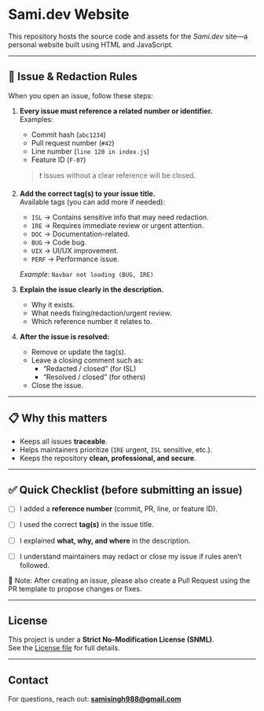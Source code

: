 # Sami.dev Website

This repository hosts the source code and assets for the _Sami.dev_ site—a personal website built using HTML and JavaScript.

---

## 🔐 Issue & Redaction Rules

When you open an issue, follow these steps:

1. **Every issue must reference a related number or identifier.**  
   Examples:  
   - Commit hash (`abc1234`)  
   - Pull request number (`#42`)  
   - Line number (`line 120 in index.js`)  
   - Feature ID (`F-07`)  

   > ❗ Issues without a clear reference will be closed.

2. **Add the correct tag(s) to your issue title.**  
   Available tags (you can add more if needed):  
   - `ISL` → Contains sensitive info that may need redaction.  
   - `IRE` → Requires immediate review or urgent attention.  
   - `DOC` → Documentation-related.  
   - `BUG` → Code bug.  
   - `UIX` → UI/UX improvement.  
   - `PERF` → Performance issue.  

   *Example*: `Navbar not loading (BUG, IRE)`

3. **Explain the issue clearly in the description.**  
   - Why it exists.  
   - What needs fixing/redaction/urgent review.  
   - Which reference number it relates to.  

4. **After the issue is resolved:**  
   - Remove or update the tag(s).  
   - Leave a closing comment such as:  
     - “Redacted / closed” (for ISL)  
     - “Resolved / closed” (for others)  
   - Close the issue.

---

## 📋 Why this matters

- Keeps all issues **traceable**.  
- Helps maintainers prioritize (`IRE` urgent, `ISL` sensitive, etc.).  
- Keeps the repository **clean, professional, and secure**.  

---

## ✅ Quick Checklist (before submitting an issue)

- [ ] I added a **reference number** (commit, PR, line, or feature ID).  
- [ ] I used the correct **tag(s)** in the issue title.  
- [ ] I explained **what, why, and where** in the description.  
- [ ] I understand maintainers may redact or close my issue if rules aren’t followed.

      
📌 Note: After creating an issue, please also create a Pull Request using the PR template to propose changes or fixes.

---

## License

This project is under a **Strict No-Modification License (SNML)**.  
See the [License file](LICENSE.md) for full details.  

---

## Contact

For questions, reach out: **samisingh988@gmail.com**  
